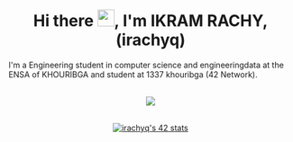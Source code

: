 <h1 align="center">
	Hi there <img src="https://user-images.githubusercontent.com/49567393/149633910-977f6211-103e-4220-b74d-8bf8cd9a896f.gif" width="30px">, I'm IKRAM RACHY, (irachyq)</h1>
	I'm a Engineering student in computer science and engineeringdata at the ENSA of
KHOURIBGA and student at 1337 khouribga (42 Network).
	</br>
	</br>
	
<p align="center">
	<img src="https://user-images.githubusercontent.com/49567393/132992023-9715d770-4225-497a-9eea-041e3d037186.gif" /><br><br>
</p>
<p align="center">
	<a href="https://github.com/oakoudad/badge42"><img src="https://badge.mediaplus.ma/greenbinary/irachyq" alt="irachyq's 42 stats" /></a>
</p>

<!-- <p align="center">
	<a href="https://github.com/irachyq">
		<img src="https://badge42.herokuapp.com/api/stats/irachyq?darkmode=true&cursus=42cursus" />
	</a>
</p> -->
